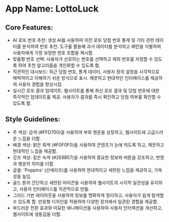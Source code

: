 # **App Name**: LottoLuck

## Core Features:

- AI 로또 번호 추천: 생성 AI를 사용하여 이전 로또 당첨 번호 통계 및 기타 관련 데이터를 분석하여 번호 추천. 도구를 활용해 과거 데이터를 분석하고 패턴을 식별하여 사용자에게 가장 유망한 번호 조합을 제시함.
- 맞춤형 번호 선택: 사용자가 선호하는 번호를 선택하고 제외 번호를 지정할 수 있도록 하여 추천 알고리즘을 개인화할 수 있도록 함.
- 직관적인 대시보드: 최근 당첨 번호, 통계 데이터, 사용자 정의 설정을 시각적으로 매력적이고 이해하기 쉬운 방식으로 표시. 깨끗하고 현대적인 인터페이스를 제공하여 사용자 경험을 향상시킴.
- 실시간 로또 결과 업데이트: 웹사이트를 통해 최신 로또 결과 및 당첨 번호에 대한 즉각적인 업데이트를 제공. 사용자가 결과를 즉시 확인하고 당첨 여부를 확인할 수 있도록 함.

## Style Guidelines:

- 주 색상: 금색 (#FFD700)을 사용하여 부와 행운을 상징하고, 웹사이트에 고급스러운 느낌을 더함.
- 배경 색상: 밝은 회색 (#F0F0F0)을 사용하여 콘텐츠가 눈에 띄도록 하고, 깨끗하고 현대적인 느낌을 제공함.
- 강조 색상: 짙은 녹색 (#2E8B57)을 사용하여 중요한 정보와 버튼을 강조하고, 번영과 행운의 의미를 더함.
- 글꼴: 'Poppins' (산세리프)를 사용하여 현대적이고 세련된 느낌을 제공하고, 가독성을 높임.
- 골드 톤의 간단하고 세련된 아이콘을 사용하여 웹사이트의 시각적 일관성을 유지하고, 사용자 인터페이스를 직관적으로 만듦.
- 그리드 기반 레이아웃을 사용하여 정보를 명확하게 정리하고, 사용자가 쉽게 탐색할 수 있도록 함. 반응형 디자인을 적용하여 다양한 장치에서 일관된 경험을 제공함.
- 부드러운 전환 효과와 미묘한 애니메이션을 사용하여 사용자 인터랙션을 개선하고, 웹사이트에 생동감을 더함.